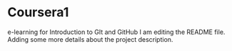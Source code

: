 # Coursera1
e-learning for Introduction to GIt and GitHub
I am editing the README file. Adding some more details about the project description.
